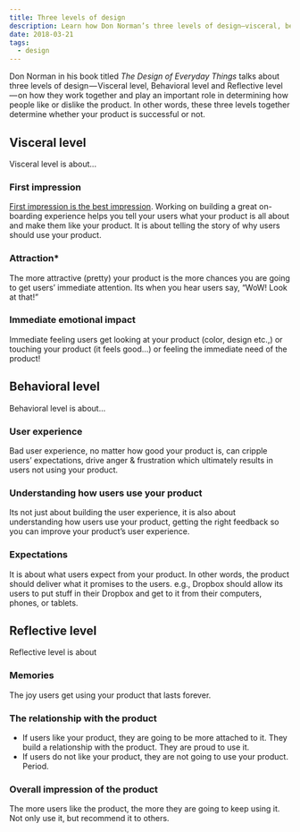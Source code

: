 ```yaml
---
title: Three levels of design
description: Learn how Don Norman’s three levels of design—visceral, behavioral, and reflective—shape user experience and determine whether a product succeeds or fails.
date: 2018-03-21
tags:
  - design
---
```


Don Norman in his book titled _The Design of Everyday Things_ talks about three levels of design — Visceral level, Behavioral level and Reflective level — on how they work together and play an important role in determining how people like or dislike the product. In other words, these three levels together determine whether your product is successful or not.

## Visceral level

Visceral level is about...

### First impression

[First impression is the best impression](http://en.wikipedia.org/wiki/First_impression_%28psychology%29). Working on building a great on-boarding experience helps you tell your users what your product is all about and make them like your product. It is about telling the story of why users should use your product.

### Attraction\*

The more attractive (pretty) your product is the more chances you are going to get users’ immediate attention. Its when you hear users say, “WoW! Look at that!”

### Immediate emotional impact

Immediate feeling users get looking at your product (color, design etc.,) or touching your product (it feels good…) or feeling the immediate need of the product!

## Behavioral level

Behavioral level is about...

### User experience

Bad user experience, no matter how good your product is, can cripple users’ expectations, drive anger & frustration which ultimately results in users not using your product.

### Understanding how users use your product

Its not just about building the user experience, it is also about understanding how users use your product, getting the right feedback so you can improve your product’s user experience.

### Expectations

It is about what users expect from your product. In other words, the product should deliver what it promises to the users. e.g., Dropbox should allow its users to put stuff in their Dropbox and get to it from their computers, phones, or tablets.

## Reflective level

Reflective level is about

### Memories

The joy users get using your product that lasts forever.

### The relationship with the product

- If users like your product, they are going to be more attached to it. They build a relationship with the product. They are proud to use it.
- If users do not like your product, they are not going to use your product. Period.

### Overall impression of the product

The more users like the product, the more they are going to keep using it. Not only use it, but recommend it to others.
